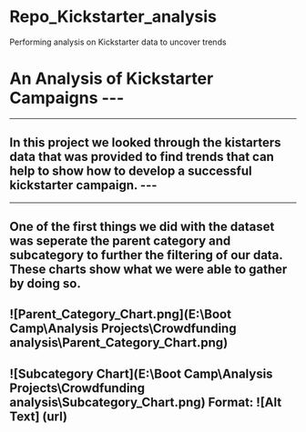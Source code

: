 # Repo_Kickstarter_analysis
Performing analysis on Kickstarter data to uncover trends
# An Analysis of Kickstarter Campaigns ---
---
## In this project we looked through the kistarters data that was provided to find trends that can help to show how to develop a successful kickstarter campaign. ---
---
One of the first things we did with the dataset was seperate the parent category and subcategory to further the filtering of our data. These charts show what we were able to gather by doing so. 
---
![Parent_Category_Chart.png](E:\Boot Camp\Analysis Projects\Crowdfunding analysis\Parent_Category_Chart.png)
---
![Subcategory Chart](E:\Boot Camp\Analysis Projects\Crowdfunding analysis\Subcategory_Chart.png)
Format: ![Alt Text] (url)
---
